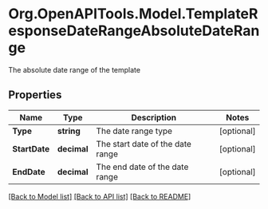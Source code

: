 # Org.OpenAPITools.Model.TemplateResponseDateRangeAbsoluteDateRange
The absolute date range of the template

## Properties

Name | Type | Description | Notes
------------ | ------------- | ------------- | -------------
**Type** | **string** | The date range type | [optional] 
**StartDate** | **decimal** | The start date of the date range | [optional] 
**EndDate** | **decimal** | The end date of the date range | [optional] 

[[Back to Model list]](../README.md#documentation-for-models) [[Back to API list]](../README.md#documentation-for-api-endpoints) [[Back to README]](../README.md)

